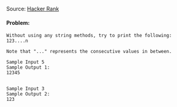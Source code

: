 Source: [Hacker Rank](https://www.hackerrank.com/challenges/python-print/problem)

#### Problem:

    Without using any string methods, try to print the following:
    123....n

    Note that "..." represents the consecutive values in between.

    Sample Input 5
    Sample Output 1: 
    12345


    Sample Input 3
    Sample Output 2:
    123